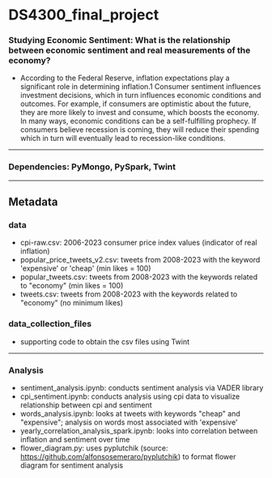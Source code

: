 # DS4300_final_project
### Studying Economic Sentiment: What is the relationship between economic sentiment and real measurements of the economy? 
- According to the Federal Reserve, inflation expectations play a significant role in determining inflation.1 Consumer sentiment influences investment decisions, which in turn influences economic conditions and outcomes. For example, if consumers are optimistic about the future, they are more likely to invest and consume, which boosts the economy. In many ways, economic conditions can be a self-fulfilling prophecy. If consumers believe recession is coming, they will reduce their spending which in turn will eventually lead to recession-like conditions.
---
### Dependencies: PyMongo, PySpark, Twint 
---
## Metadata 
### data  
- cpi-raw.csv: 2006-2023 consumer price index values (indicator of real inflation) 
- popular_price_tweets_v2.csv: tweets from 2008-2023 with the keyword 'expensive' or 'cheap' (min likes = 100) 
- popular_tweets.csv: tweets from 2008-2023 with the keywords related to "economy" (min likes = 100) 
- tweets.csv: tweets from 2008-2023 with the keywords related to "economy" (no minimum likes) 

### data_collection_files 
- supporting code to obtain the csv files using Twint 
---
### Analysis 
- sentiment_analysis.ipynb: conducts sentiment analysis via VADER library 
- cpi_sentiment.ipynb: conducts analysis using cpi data to visualize relationship between cpi and sentiment 
- words_analysis.ipynb: looks at tweets with keywords "cheap" and "expensive"; analysis on words most associated with 'expensive' 
- yearly_correlation_analysis_spark.ipynb: looks into correlation between inflation and sentiment over time  
- flower_diagram.py: uses pyplutchik (source: https://github.com/alfonsosemeraro/pyplutchik) to format flower diagram for sentiment analysis 
